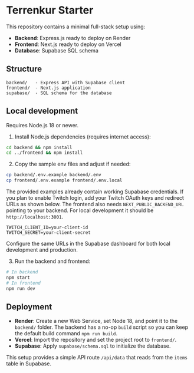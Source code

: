 # Terrenkur Starter

This repository contains a minimal full-stack setup using:

- **Backend**: Express.js ready to deploy on Render
- **Frontend**: Next.js ready to deploy on Vercel
- **Database**: Supabase SQL schema

## Structure

```
backend/   - Express API with Supabase client
frontend/  - Next.js application
supabase/  - SQL schema for the database
```

## Local development

Requires Node.js 18 or newer.

1. Install Node.js dependencies (requires internet access):

```bash
cd backend && npm install
cd ../frontend && npm install
```

2. Copy the sample env files and adjust if needed:

```bash
cp backend/.env.example backend/.env
cp frontend/.env.example frontend/.env.local
```

The provided examples already contain working Supabase credentials. If you plan
to enable Twitch login, add your Twitch OAuth keys and redirect URLs as shown
below. The frontend also needs `NEXT_PUBLIC_BACKEND_URL` pointing to your
backend. For local development it should be `http://localhost:3001`.

```
TWITCH_CLIENT_ID=your-client-id
TWITCH_SECRET=your-client-secret
```
Configure the same URLs in the Supabase dashboard for both local development
and production.

3. Run the backend and frontend:

```bash
# In backend
npm start
# In frontend
npm run dev
```

## Deployment

 - **Render**: Create a new Web Service, set Node 18, and point it to the `backend/` folder. The backend has a no-op `build` script so you can keep the default build command `npm run build`.
- **Vercel**: Import the repository and set the project root to `frontend/`.
- **Supabase**: Apply `supabase/schema.sql` to initialize the database.

This setup provides a simple API route `/api/data` that reads from the `items` table in Supabase.

